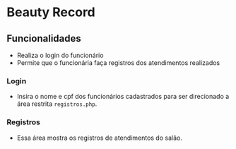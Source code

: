 # Beauty Record

## Funcionalidades
- Realiza o login do funcionário
- Permite que o funcionária faça registros dos atendimentos realizados

### Login
- Insira o nome e cpf dos funcionários cadastrados para ser direcionado a área restrita `registros.php`.

### Registros
- Essa área mostra os registros de atendimentos do salão. 
